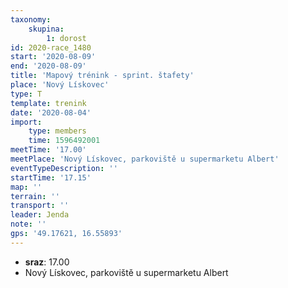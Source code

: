 ```yaml
---
taxonomy:
    skupina:
        1: dorost
id: 2020-race_1480
start: '2020-08-09'
end: '2020-08-09'
title: 'Mapový trénink - sprint. štafety'
place: 'Nový Lískovec'
type: T
template: trenink
date: '2020-08-04'
import:
    type: members
    time: 1596492001
meetTime: '17.00'
meetPlace: 'Nový Lískovec, parkoviště u supermarketu Albert'
eventTypeDescription: ''
startTime: '17.15'
map: ''
terrain: ''
transport: ''
leader: Jenda
note: ''
gps: '49.17621, 16.55893'
---
```

*   **sraz**: 17.00
*   Nový Lískovec, parkoviště u supermarketu Albert